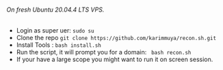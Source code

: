 ###### On fresh Ubuntu 20.04.4 LTS VPS.
- Login as super uer: `sudo su`
- Clone the repo `git clone https://github.com/karimmuya/recon.sh.git`
- Install Tools :  `bash install.sh`
- Run the script, it will prompt you for a domain:  ` bash recon.sh`
- If your have a large scope you might want to run it on screen session.
